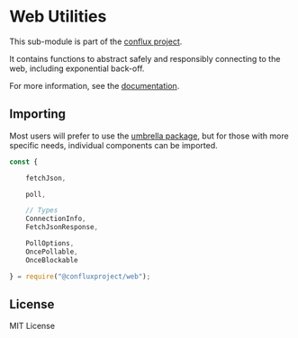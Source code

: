 Web Utilities
=============

This sub-module is part of the [conflux project](https://github.com/raisezhang/conflux-project.js).

It contains functions to abstract safely and responsibly connecting to the web,
including exponential back-off.

For more information, see the [documentation](https://docs.ethers.io/v5/api/utils/web/).

Importing
---------

Most users will prefer to use the [umbrella package](https://www.npmjs.com/package/ethers),
but for those with more specific needs, individual components can be imported.

```javascript
const {

    fetchJson,

    poll,

    // Types
    ConnectionInfo,
    FetchJsonResponse,

    PollOptions,
    OncePollable,
    OnceBlockable

} = require("@confluxproject/web");
```


License
-------

MIT License
